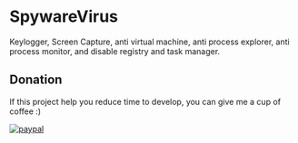 # SpywareVirus
Keylogger, Screen Capture, anti virtual machine, anti process explorer, anti process monitor, and disable registry and task manager.


## Donation
If this project help you reduce time to develop, you can give me a cup of coffee :) 

[![paypal](https://www.paypalobjects.com/en_US/i/btn/btn_donateCC_LG.gif)](https://paypal.me/wnos278?country.x=VN&locale.x=en_US)
